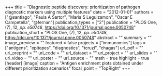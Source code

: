 +++
title = "Diagnostic peptide discovery: prioritization of pathogen diagnostic markers using multiple features"
date = "2012-01-01"
authors = ["@santiago", "Paula A Sartor", "Maria S Leguizamon", "Oscar E Campetella", "@fernan"]
publication_types = ["2"]
publication = "PLOS One, (7), 12, _pp. e50748_, https://doi.org/10.1371/journal.pone.0050748"
publication_short = "PLOS One, (7), 12, _pp. e50748_, https://doi.org/10.1371/journal.pone.0050748"
abstract = ""
summary = ""
image_preview = ""
featured = false
projects = ["immunomics"]
tags = ["antigens", "epitopes", "diagnostics", "tcruzi", "chagas"]
url_pdf = ""
url_preprint = ""
url_code = ""
url_dataset = ""
url_project = ""
url_slides = ""
url_video = ""
url_poster = ""
url_source = ""
math = true
highlight = true
[header]
[image]
 caption = "Antigen enrichment plots obtained under different prioritization scenarios"
 focal_point = "TopRight"
+++
